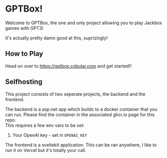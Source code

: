 # GPTBox!

Welcome to GPTBox, the one and only project allowing you to play Jackbox games with GPT3!

It's actually pretty damn good at this, suprizingly!

## How to Play

Head on over to https://gptbox.cobular.com and get started!!

## Selfhosting

This project consists of two seperate projects, the backend and the frontend.

The backend is a asp.net app which builds to a docker container that you can run. Please find the container in the associated ghcr.io page for this repo.  
This requires a few env vars to be set:
1. Your OpenAI key - set in `OPENAI_KEY`

The frontend is a sveltekit application. This can be ran anywhere, I like to run it on Vercel but it's totally your call.